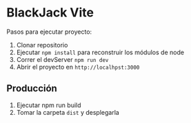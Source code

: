 # BlackJack Vite

Pasos para ejecutar proyecto:

1. Clonar repositorio
2. Ejecutar ```npm install``` para reconstruir los módulos de node
3. Correr el devServer ```npm run dev ```
4. Abrir el proyecto en ```http://localhpst:3000```

## Producción

1. Ejecutar npm run build
2. Tomar la carpeta ```dist``` y desplegarla
